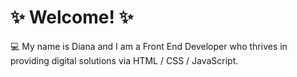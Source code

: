#  :sparkles: Welcome! :sparkles:



:computer: My name is Diana and I am a Front End Developer who thrives in providing digital solutions via HTML / CSS / JavaScript.
